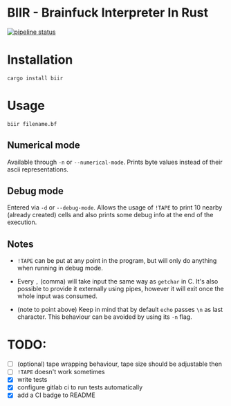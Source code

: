 # BIIR - Brainfuck Interpreter In Rust

[![pipeline status](https://gitlab.com/MaksRawski/biir/badges/develop/pipeline.svg)](https://gitlab.com/MaksRawski/biir/-/commits/develop)

# Installation
`cargo install biir`

# Usage
`biir filename.bf`

## Numerical mode
Available through `-n` or `--numerical-mode`.
Prints byte values instead of their ascii representations.

## Debug mode
Entered via `-d` or `--debug-mode`.
Allows the usage of `!TAPE` to print 10 nearby (already created) cells and
also prints some debug info at the end of the execution.

## Notes
* `!TAPE` can be put at any point in the program,
but will only do anything when running in debug mode.

* Every `,` (comma) will take input the same way as `getchar` in C.
It's also possible to provide it externally using pipes,
however it will exit once the whole input was consumed.

* (note to point above) Keep in mind that by default `echo` passes `\n` as last character.
This behaviour can be avoided by using its `-n` flag.


# TODO:
- [ ] (optional) tape wrapping behaviour, tape size should be adjustable then
- [ ] `!TAPE` doesn't work sometimes
- [x] write tests
- [x] configure gitlab ci to run tests automatically
- [x] add a CI badge to README
